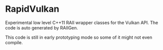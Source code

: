 # RapidVulkan
Experimental low level C++11 RAII wrapper classes for the Vulkan API. 
The code is auto generated by RAIIGen.

This code is still in early prototyping mode so some of it might not even compile.
